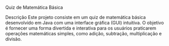 Quiz de Matemática Básica

Descrição
Este projeto consiste em um quiz de matemática básica desenvolvido em Java com uma interface gráfica (GUI) intuitiva. O objetivo é fornecer uma forma divertida e interativa para os usuários praticarem operações matemáticas simples, como adição, subtração, multiplicação e divisão.
